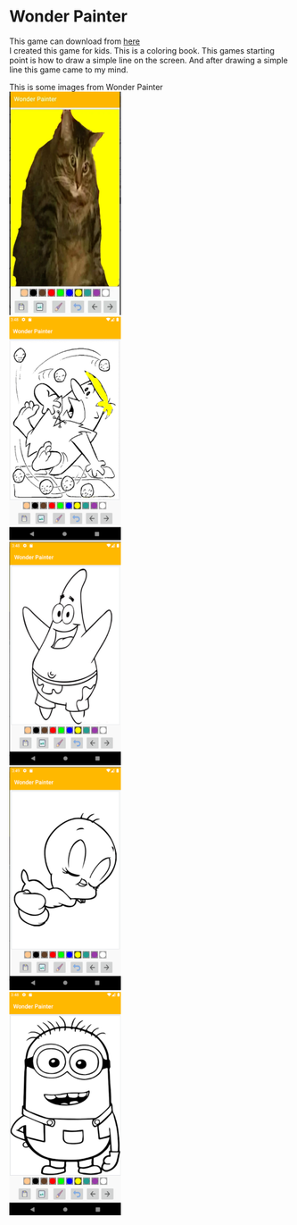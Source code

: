 <h1>Wonder Painter</h1>
This game can download from <a href="https://play.google.com/store/apps/details?id=com.eulersoft.draw&hl=en">here </a> <br/>
I created this game for kids. This is a coloring book.
This games starting point is how to draw a simple line on the screen. And after drawing a simple line this game came to my mind.

This is some images from Wonder Painter <br/>
<img src="img/1.jpg" width="200" height="400"/> <br/>
<img src="img/3.png" width="200" height="400"/> <br/>
<img src="img/4.png" width="200" height="400"/> <br/>
<img src="img/5.png" width="200" height="400"/> <br/>
<img src="img/6.png" width="200" height="400"/> <br/>
